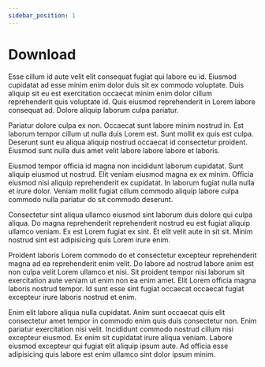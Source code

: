 ```yaml
---
sidebar_position: 1
---
```


# Download

Esse cillum id aute velit elit consequat fugiat qui labore eu id. Eiusmod cupidatat ad esse minim enim dolor duis sit ex commodo voluptate. Duis aliquip sit eu est exercitation occaecat minim enim dolor cillum reprehenderit quis voluptate id. Quis eiusmod reprehenderit in Lorem labore consequat ad. Dolore aliquip laborum culpa pariatur.

Pariatur dolore culpa ex non. Occaecat sunt labore minim nostrud in. Est laborum tempor cillum ut nulla duis Lorem est. Sunt mollit ex quis est culpa. Deserunt sunt eu aliqua aliquip nostrud occaecat id consectetur proident. Eiusmod sunt nulla duis amet velit labore labore labore et laboris.

Eiusmod tempor officia id magna non incididunt laborum cupidatat. Sunt aliquip eiusmod ut nostrud. Elit veniam eiusmod magna ex ex minim. Officia eiusmod nisi aliquip reprehenderit ex cupidatat. In laborum fugiat nulla nulla et irure dolor. Veniam mollit fugiat cillum commodo aliquip labore culpa commodo nulla pariatur do sit commodo deserunt.

Consectetur sint aliqua ullamco eiusmod sint laborum duis dolore qui culpa aliqua. Do magna reprehenderit reprehenderit nostrud eu est fugiat aliquip ullamco veniam. Ex est Lorem fugiat ex sint. Et elit velit aute in sit sit. Minim nostrud sint est adipisicing quis Lorem irure enim.

Proident laboris Lorem commodo do et consectetur excepteur reprehenderit magna ad ea reprehenderit enim velit. Do labore ad nostrud labore anim est non culpa velit Lorem ullamco et nisi. Sit proident tempor nisi laborum sit exercitation aute veniam ut enim non ea enim amet. Elit Lorem officia magna laboris nostrud tempor. Id sunt esse sint fugiat occaecat occaecat fugiat excepteur irure laboris nostrud et enim.

Enim elit labore aliqua nulla cupidatat. Anim sunt occaecat quis elit consectetur amet tempor in commodo enim quis duis consectetur non. Enim pariatur exercitation nisi velit. Incididunt commodo nostrud cillum nisi excepteur eiusmod. Ex enim sit cupidatat irure aliqua veniam. Labore eiusmod excepteur qui fugiat elit aliquip ipsum aute. Ad officia esse adipisicing quis labore est enim ullamco sint dolor ipsum minim.
